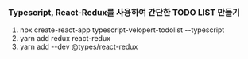 ### Typescript, React-Redux를 사용하여 간단한 TODO LIST 만들기
1. npx create-react-app typescript-velopert-todolist --typescript
2. yarn add redux react-redux
3. yarn add --dev @types/react-redux
